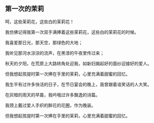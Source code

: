 ## 第一次的茉莉

呵，这些茉莉花，这些白的茉莉花！

我仿佛记得我第一次双手满捧着这些茉莉花，这些白的茉莉花的时候。

我喜爱那日光，那天空，那绿色的大地；

我听见那河水淙淙的流声，在黑漆的午夜里传过来；

秋天的夕阳，在荒原上大路转角处迎我，如新妇揭起好的面纱迎接好的爱人。

但我想起孩提时第一次捧在手里的茉莉，心里充满着甜蜜的回忆。

我生平有过许多快活的日子，在节日宴会的晚上，我曾跟着谘笑话的人大笑。

在灰暗的雨天的早晨，我吟哦过许多飘逸的诗篇。

我颈上戴过爱人手织的醉花的花圈，作为晚装。

但我想起孩提时第一次捧在手里的茉莉，心里充满着甜蜜的回忆。